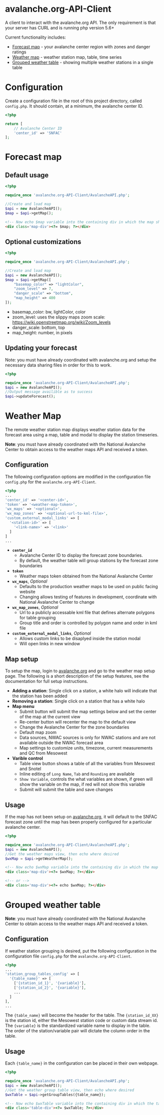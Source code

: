 # avalanche.org-API-Client
A client to interact with the avalanche.org API. The only requirement is that your server has CURL and is running php version 5.6+

Current functionality includes:
- [Forecast map](#forecast-map) - your avalanche center region with zones and danger ratings
- [Weather map](#weather-map) - weather station map, table, time series
- [Grouped weather table](#grouped-weather-table) - showing multiple weather stations in a single table

# Configuration

Create a configuration file in the root of this project directory, called `config.php`. It should contain, at a minimum, the avalanche center ID.

```php
<?php

return [
    // Avalanche Center ID
    'center_id' => 'SNFAC'
];
```


# Forecast map

## Default usage

```php
<?php

require_once 'avalanche.org-API-Client/AvalancheAPI.php';

//Create and load map
$api = new AvalancheAPI();
$map = $api->getMap();
```

```html
<!-- Now echo $map variable into the containing div in which the map should be displayed -->
<div class='map-div'><?= $map; ?></div>
```

## Optional customizations

```php
<?php

require_once 'avalanche.org-API-Client/AvalancheAPI.php';

//Create and load map
$api = new AvalancheAPI();
$map = $api->getMap([
    "basemap_color" => "lightColor",
    "zoom_level" => 7,
    "danger_scale" => "bottom",
    "map_height" => 400
]);
```

- basemap_color: bw, lightColor, color
- zoom_level: uses the slippy maps zoom scale: https://wiki.openstreetmap.org/wiki/Zoom_levels
- danger_scale: bottom, top
- map_height: number, in pixels

## Updating your forecast
Note: you must have already coordinated with avalanche.org and setup the necessary data sharing files in order for this to work.

```php
<?php

require_once 'avalanche.org-API-Client/AvalancheAPI.php';
$api = new AvalancheAPI();
//Output message availible as to success
$api->updateForecast();

```

# Weather Map

The remote weather station map displays weather station data for the forecast area using a map, table and modal to display the station timeseries.

**Note**: you must have already coordinated with the National Avalanche Center to obtain access to the weather maps API and received a token.

## Configuration
The following configuration options are modified in the configuration file `config.php` for the `avalanche.org-API-Client`.

```php
<?php
...
'center_id' => '<center-id>',
'token' => '<weather-map-token>',
'wx_maps' => '<optional>',
'wx_map_zones' => '<optional-url-to-kml-file>',
'custom_external_modal_links' => [
  '<station-id>' => [
    '<link-name>' => '<link>'
  ]
]
...
```

- **`center_id`**
  - Avalanche Center ID to display the forecast zone boundaries.
  - By default, the weather table will group stations by the forecast zone boundaries
- **`token`**
  - Weather maps token obtained from the National Avalanche Center
- **`wx_maps`**, *Optional*
  - Defaults to the production weather maps to be used on public facing website
  - Changing allows testing of features in development, coordinate with National Avalanche Center to change
- **`wx_map_zones`**, *Optional*
  - Url to a publicly accessable kml file that defines alternate polygons for table grouping
  - Group title and order is controlled by polygon name and order in kml file
- **`custom_external_modal_links`**, *Optional*
  - Allows custom links to be disaplyed inside the station modal
  - Will open links in new window

## Map setup

To setup the map, login to [avalanche.org](https://avalanche.org/) and go to the weather map setup page. The following is a short description of the setup features, see the documentation for full setup instructions.

- **Adding a station**: Single click on a station, a white halo will indicate that the station has been added
- **Removing a station**: Single click on a station that has a white halo
- **Map menu**
  - Submit button will submit the map settings below and set the center of the map at the current view
  - Re-center button will recenter the map to the default view
  - Change the Avalanche Center for the zone boundaries
  - Default map zoom
  - Data sources, NWAC sources is only for NWAC stations and are not available outside the NWAC forecast area
  - Map settings to customize units, timezone, current measurements and QC from Mesowest
- **Varible control**
  - Table view button shows a table of all the variables from Mesowest and Snotel
  - Inline editing of `Long Name`, `Tab` and `Rounding` are available
  - `Show Variable`, controls the what variables are shown, if green will show the variable on the map, if red will not show this variable
  - Submit will submit the table and save changes


## Usage
If the map has not been setup on [avalanche.org](https://avalanche.org/), it will default to the SNFAC forecast zone until the map has been properly configured for a particular avalanche center.

```php
<?php

require_once 'avalanche.org-API-Client/AvalancheAPI.php';
$api = new AvalancheAPI();
//Get the weather maps view, then echo where desired
$wxMap = $api->getWeatherMap();
```

```html
<!-- Now echo $wxMap variable into the containing div in which the map should be displayed -->
<div class='map-div'><?= $wxMap; ?></div>

<!-- or -->
<div class='map-div'><?= echo $wxMap; ?></div>
```

# Grouped weather table

**Note**: you must have already coordinated with the National Avalanche Center to obtain access to the weather maps API and received a token.

## Configuration
If weather station grouping is desired, put the following configuration in the configuration file `config.php` for the `avalanche.org-API-Client`.

```php
<?php
...
'station_group_tables_config' => [
  '{table_name}' => [
    ['{station_id_1}', '{variable}'],
    ['{station_id_2}', '{variable}'],
    ...
  ]
],
...
```

The `{table_name}` will become the header for the table. The `{station_id_XX}` is the station id, either the Mesowest station code or custom data stream id. The `{variable}` is the standardized variable name to display in the table. The order of the station/variable pair will dictate the column order in the table.

## Usage

Each `{table_name}` in the configuration can be placed in their own webpage.

```php
<?php

require_once 'avalanche.org-API-Client/AvalancheAPI.php';
$api = new AvalancheAPI();
//Get the weather group table view, then echo where desired
$wxTable = $api->getGroupTables({table_name});

```

```html
<!-- Now echo $wxTable variable into the containing div in which the table should be displayed -->
<div class='table-div'><?= $wxTable; ?></div>

```
